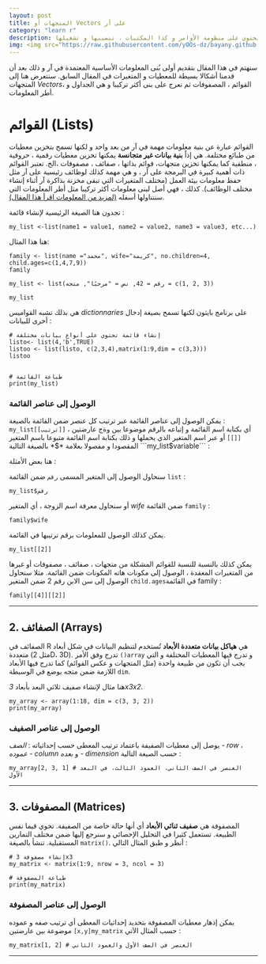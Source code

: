 ```yaml
---
layout: post
title: المتجهات أو Vectors على آر
category: "learn r"
description: تقديم لبيئة العمل العامة على آر تحتوي على منظومة الأوامر و كذا المكتبات ، تنصيبها و تشغيلها
img: <img src="https://raw.githubusercontent.com/yOOs-dz/bayany.github.io/main/images/logo_Rtips.png" width='100' height= auto/>
---
```

سنهتم في هذا المقال بتقديم أولى بُنى المعلومات الأساسية المعتمدة في آر و ذلك بعد أن قدمنا أشكالا بسيطة للمعطيات و المتغيرات في المقال السابق. سنتعرض هنا إلى المتجهات *Vectors*، القوائم ، المصفوفات ثم نعرج على بنى أكثر تركيبا و هي الجداول و أطر المعلومات.

# القوائم (Lists)

القوائم عبارة عن بنية معلومات مهمة في آر من بعد واحد و لكنها تسمح بتخزين معطيات من طبائع مختلفة. هي إذاً **بنية بيانات غير متجانسة** يمكنها تخزين معطيات رقمية ، حروفية ، منطقية كما يمكنها تخزين متجهات، قوائم بذاتها ، صفائف ، مصفوفات ،الخ. تعتبر القوائم ذات أهمية كبيرة في البرمجة على آر ، و هي مهمة كذلك لوظائف رئيسية على آر مثل حفظ معلومات بيئة العمل (مختلف المتغيرات التي تبقى مخزنة بذاكرة آر أثناء إنشاء مختلف الوظائف). كذلك ، فهي أصل لبنى معلومات أكثر تركيبا مثل أطر المعلومات التي سنتناولها أسفله [(لمزيد من المعلومات اقرأ هذا المقال)](https://stackoverflow.com/questions/2050790/how-to-correctly-use-lists).

تجدون هنا الصيغة الرئيسية لإنشاء قائمة :

```
my_list <-list(name1 = value1, name2 = value2, name3 = value3, etc...)
```

هنا هذا المثال:

```
family <- list(name ="محمد", wife="كريمة", no.children=4, child.ages=c(1,4,7,9))
family

my_list <- list(رقم = 42, نص = "مرحبًا", متجه = c(1, 2, 3))

my_list
```

هي بذلك تشبه القواميس *dictionnaries* على برنامج بايثون لكنها تسمح بصيغة إدخال أخرى للبيانات :

```
# إنشاء قائمة تحتوي على أنواع بيانات مختلفة
listo<- list(4,'b',TRUE)
listoo <- list(listo, c(2,3,4),matrix(1:9,dim = c(3,3)))
listoo


# طباعة القائمة
print(my_list)
```
### **الوصول إلى عناصر القائمة**

يمكن الوصول إلى عناصر القائمة عبر ترتيب كل عنصر ضمن القائمة بالصيغة : ```my_list[[ترتيب]]``` ، أي بكتابة اسم القائمة و إتباعه بالرقم موضوعا بين وةج عارضتين ```[[]]```
أو عبر اسم المتغير الذي يحملها و ذلك بكتابة اسم القائمة متبوعا باسم المتغير المقصودا و مفصولا بعلامة *$* بالصيغة التالية ```my_list$variable``` :

هنا بعض الأمثلة :

سنحاول الوصول إلى المتغير المسمى ```رقم``` ضمن القائمة ```list``` :

```
my_list$رقم  
```

أو سنحاول معرفة اسم الزوجة ، أي المتغير *wife* ضمن القائمة ```family``` :

```
family$wife
```

يمكن كذلك الوصول للمعلومات برقم ترتيبها في القائمة.
```
my_list[[2]]
```

يمكن كذلك بالنسبة للنسبة للقوائم المشكلة من متجهات ، صفائف ، مصفوفات أو غيرها من المتغيرات المعقدة ، الوصول إلى مكونات هاته المكونات ضمن القائمة. مثلا سنحاول الوصول إلى سن الابن رقم 2 ضمن المتغير ```child.ages```في القائمة family :
```
family[[4]][[2]]
```
---

## 2. الصفائف (Arrays)
الصفائف في R هي **هياكل بيانات متعددة الأبعاد** تُستخدم لتنظيم البيانات في شكل أبعاد متعددة (مثل 2D، 3D). تدرج وفق الأمر ```()array``` و تدرج فيها المعطيات المختلفة و التي يجب أن تكون من طبيعة واحدة (مثل المتجهات و عكس القوائم) كما تدرج فيها الأبعاد اللازمة ضمن متجه يوضع في الوسيطة ```dim```.

هنا مثال لإنشاء صفيف ثلاثي البعد بأبعاد *3x3x2*.

```
my_array <- array(1:18, dim = c(3, 3, 2))
print(my_array)
```


### **الوصول إلى عناصر الصفيف**

يوصل إلى معطيات الصفيفة باعتماد ترتيب المعطى حسب إحداثياته : *الصف - row* ، *عموده - column* و *بعده - dimension* حسب الصيغة التالية :

```
my_array[2, 3, 1] # العنصر في الصف الثاني، العمود الثالث، في البعد الأول
```

---

## 3. المصفوفات (Matrices)

المصفوفة هي **صفيف ثنائي الأبعاد** أي أنها حالة خاصة من الصفيفة. تحوي قيما نفس الطبيعة. تستعمل كثيرا في التحليل الإحصائي و سنرجع إليها ضمن مختلف التمارين المستقبلية. تنشأ بالصيغة ```matrix()```. أنظر و طبق المثال التالي :

```
# إنشاء مصفوفة 3x3
my_matrix <- matrix(1:9, nrow = 3, ncol = 3)

# طباعة المصفوفة
print(my_matrix)
```

### **الوصول إلى عناصر المصفوفة**

يمكن إذهار معطيات المصفوفة بتحديد إحداثيات المعطى أي ترتيب صفه و عموده موضوعة بين عارضتين ```[x,y]my_matrix``` حسب المثال الآتي :

```
my_matrix[1, 2] # العنصر في الصف الأول والعمود الثاني
```

---
